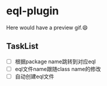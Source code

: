 eql-plugin
===========
Here would have a preview gif.:smile:

## TaskList
- [ ] 根据package name跳转到对应eql
- [ ] eql文件name跟随class name的修改
- [ ] 自动创建eql文件
